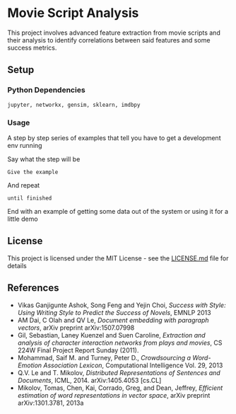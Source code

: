 # Movie Script Analysis 

This project involves advanced feature extraction from movie scripts and their analysis to identify correlations between said features and some success metrics. 

## Setup

### Python Dependencies

```
jupyter, networkx, gensim, sklearn, imdbpy
```

### Usage

A step by step series of examples that tell you have to get a development env running

Say what the step will be

```
Give the example
```

And repeat

```
until finished
```

End with an example of getting some data out of the system or using it for a little demo

## License

This project is licensed under the MIT License - see the [LICENSE.md](LICENSE.md) file for details

## References

* Vikas Ganjigunte Ashok, Song Feng and Yejin Choi, *Success with Style: Using Writing Style to Predict the Success of Novels*, EMNLP 2013 
* AM Dai, C Olah and QV Le, *Document embedding with paragraph vectors*, arXiv preprint arXiv:1507.07998 
* Gil, Sebastian, Laney Kuenzel and Suen Caroline, *Extraction and analysis of character interaction networks from plays and movies*,  CS 224W Final Project Report Sunday (2011). 
* Mohammad, Saif M. and Turney, Peter D., *Crowdsourcing a Word-Emotion Association Lexicon*, Computational Intelligence Vol. 29, 2013
* Q.V. Le and T. Mikolov, *Distributed Representations of Sentences and Documents*, ICML, 2014. arXiv:1405.4053 [cs.CL] 
* Mikolov, Tomas, Chen, Kai, Corrado, Greg, and Dean, Jeffrey, *Efficient estimation of word representations in vector space*, arXiv preprint arXiv:1301.3781, 2013a 
